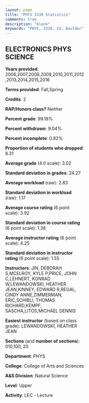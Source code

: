 ```yaml
---
layout: page
title: "PHYS 3330 Statistics"
comments: true
description: "blank"
keywords: "PHYS, 3330, CU, Boulder"
--- 
```

<head>
<script src="https://ajax.googleapis.com/ajax/libs/jquery/2.1.3/jquery.min.js"></script>
<script src="https://dl.dropboxusercontent.com/s/pc42nxpaw1ea4o9/highcharts.js?dl=0"></script>
<!-- <script src="../assets/js/highcharts.js"></script> -->
<style type="text/css">@font-face {
	font-family: "Bebas Neue";
	src: url(https://www.filehosting.org/file/details/544349/BebasNeue%20Regular.otf) format("opentype");
	}
	h1.Bebas { 
		font-family: "Bebas Neue", Verdana, Tahoma;
	}
</style>
</head>
<body>
	<div id="container" style="float: right; width: 45%; height: 88%; margin-left: 2.5%; margin-right: 2.5%;"></div>
	<script language="JavaScript">
		$(document).ready(function() {
		var chart = {type: 'column'};
		var title = {text: 'Grade Distribution'};
		var xAxis = {categories: ['A','B','C','D','F'],crosshair: true};
		var yAxis = {min: 0,title: {text: 'Percentage'}};
		var tooltip = {headerFormat: '<center><b><span style="font-size:20px">{point.key}</span></b></center>',
		               pointFormat: '<td style="padding:0"><b>{point.y:.1f}%</b></td>',
		               footerFormat: '</table>',shared: true,useHTML: true};
		var plotOptions = {column: {pointPadding: 0.0,borderWidth: 0}};  
		var credits = {enabled: false};var series= [{name: 'Percent',data: [41.01,37.6,14.03,3.0,4.36,]}];
		var json = {};
		json.chart = chart;
		json.title = title;
		json.tooltip = tooltip;
		json.xAxis = xAxis;
		json.yAxis = yAxis;  
		json.series = series;
		json.plotOptions = plotOptions;  
		json.credits = credits;
		$('#container').highcharts(json);
	});
	</script>
</body>
			   
## ELECTRONICS PHYS SCIENCE

**Years provided**: 2006,2007,2008,2009,2010,2011,2012,2013,2014,2015,2016

**Terms provided**: Fall,Spring

**Credits**: 2

**RAP/Honors class?** Neither

**Percent grade**: 99.18%

**Percent withdrawn**: 9.04%

**Percent incomplete**: 0.82%

**Proportion of students who dropped**: 8.31

**Average grade** (4.0 scale): 3.02

**Standard deviation in grades**: 24.27

**Average workload** (raw): 2.83

**Standard deviation in workload** (raw): 1.17

**Average course rating** (6 point scale): 3.92

**Standard deviation in course rating** (6 point scale): 1.38

**Average instructor rating** (6 point scale): 4.25

**Standard deviation in instructor rating** (6 point scale): 1.55

**Instructors**: JIN, DEBORAH S,MCELROY, KYLE P,PRICE, JOHN C,LEHNERT, KONRAD W,LEWANDOWSKI, HEATHER JEAN,KINNEY, EDWARD R,REGAL, CINDY ANNE,ZIMMERMAN, ERIC,SCHIBLI, THOMAS RICHARD,KEMPF, SASCHA,LITOS,MICHAEL DENNIS

**Easiest instructor** (based on class grade): LEWANDOWSKI, HEATHER JEAN

**Sections** (and **number of sections**): 010,100, 20

**Department**: PHYS

**College**: College of Arts and Sciences

**A&S Division**: Natural Science

**Level**: Upper

**Activity**: LEC - Lecture